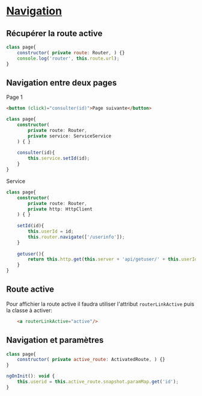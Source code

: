# [Navigation](readme.md)

## Récupérer la route active

```javascript
class page{
    constructor( private route: Router, ) {}
    console.log('router', this.route.url);
}
```

## Navigation entre deux pages

Page 1

```html
<button (click)="consulter(id)">Page suivante</button>
```

```ts
class page{
    constructor(
        private route: Router, 
        private service: ServiceService
    ) { }
    
    consulter(id){
        this.service.setId(id);
    }
}
```

Service

```ts
class page{
    constructor(
        private route: Router, 
        private http: HttpClient
    ) { }
    
    setId(id){
        this.userId = id;
        this.router.navigate(['/userinfo']);
    }
    
    getuser(){
        return this.http.get(this.server + 'api/getuser/' + this.userId);
    }
}
```

## Route active

Pour affichier la route active il faudra utiliser l'attribut  ``routerLinkActive`` puis la classe à activer:

```html
    <a routerLinkActive="active"/>
```

## Navigation et paramètres

```javascript
class page{
    constructor( private active_route: ActivatedRoute, ) {}
}

ngOnInit(): void {
    this.userid = this.active_route.snapshot.paramMap.get('id');
}

```
